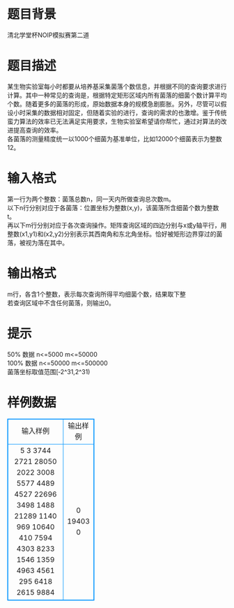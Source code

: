 # 

 
 # 题目背景 
清北学堂杯NOIP模拟赛第二道<BR> 

 
 # 题目描述 
某生物实验室每小时都要从培养基采集菌落个数信息，并根据不同的查询要求进行计算。其中一种常见的查询是，根据特定矩形区域内所有菌落的细菌个数计算平均个数。随着更多的菌落的形成，原始数据本身的规模急剧膨胀。另外，尽管可以假设小时采集的数据相对固定，但随着实验的进行，查询的需求的也激增。鉴于传统蛮力算法的效率已无法满足实用要求，生物实验室希望请你帮忙，通过对算法的改进提高查询的效率。<BR>各菌落的测量精度统一以1000个细菌为基准单位，比如12000个细菌表示为整数12。<BR> 

 
 # 输入格式 
第一行为两个整数：菌落总数n，同一天内所做查询总次数m。<BR>以下n行分别对应于各菌落：位置坐标为整数(x,y)，该菌落所含细菌个数为整数t。<BR>再以下m行分别对应于各次查询操作。矩阵查询区域的四边分别与x或y轴平行，用整数(x1,y1)和(x2,y2)分别表示其西南角和东北角坐标。恰好被矩形边界穿过的菌落，被视为落在其中。<BR> 

 
 # 输出格式 
m行，各含1个整数，表示每次查询所得平均细菌个数，结果取下整<BR>若查询区域中不含任何菌落，则输出0。<BR> 

 
 # 提示 
50%&nbsp;数据&nbsp;n&lt;=5000&nbsp;m&lt;=50000<BR>100%&nbsp;数据&nbsp;n&lt;=50000&nbsp;m&lt;=500000<BR>菌落坐标取值范围[‐2^31,2^31)&nbsp; 
# 样例数据
<style>
        table,table tr th, table tr td { border:1px solid #0094ff; }
        table { width: 200px; min-height: 25px; line-height: 25px; text-align: center; border-collapse: collapse;}   
    </style>
<table>
	<tr>
		<td>输入样例</td>
		<td>输出样例</td>
	</tr>
<tr><td>5 3
3744 2721 28050
2022 3008 5577
4489 4527 22696
3498 1488 21289
1140 969 10640
410 7594 4303 8233
1546 1359 4963 4561
295 6418 2615 9884
</td><td>0
19403
0
</td></tr></table>
